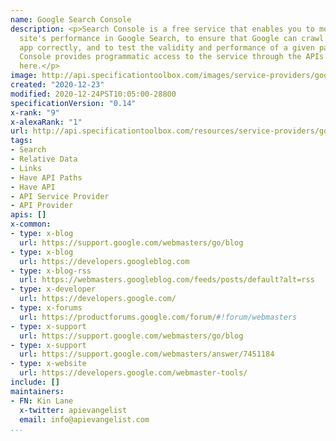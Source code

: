 ```yaml
---
name: Google Search Console
description: <p>Search Console is a free service that enables you to monitor your
  site's performance in Google Search, to ensure that Google can crawl your site or
  app correctly, and to test the validity and performance of a given page. Search
  Console provides programmatic access to the service through the APIs documented
  here.</p>
image: http://api.specificationtoolbox.com/images/service-providers/google-search-console.jpg
created: "2020-12-23"
modified: 2020-12-24PST10:05:00-28800
specificationVersion: "0.14"
x-rank: "9"
x-alexaRank: "1"
url: http://api.specificationtoolbox.com/resources/service-providers/google-search-console/
tags:
- Search
- Relative Data
- Links
- Have API Paths
- Have API
- API Service Provider
- API Provider
apis: []
x-common:
- type: x-blog
  url: https://support.google.com/webmasters/go/blog
- type: x-blog
  url: https://developers.googleblog.com
- type: x-blog-rss
  url: https://webmasters.googleblog.com/feeds/posts/default?alt=rss
- type: x-developer
  url: https://developers.google.com/
- type: x-forums
  url: https://productforums.google.com/forum/#!forum/webmasters
- type: x-support
  url: https://support.google.com/webmasters/go/blog
- type: x-support
  url: https://support.google.com/webmasters/answer/7451184
- type: x-website
  url: https://developers.google.com/webmaster-tools/
include: []
maintainers:
- FN: Kin Lane
  x-twitter: apievangelist
  email: info@apievangelist.com
...
```


